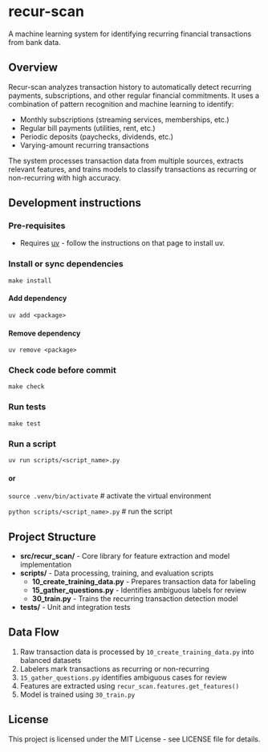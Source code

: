 # recur-scan

A machine learning system for identifying recurring financial transactions from bank data.

## Overview

Recur-scan analyzes transaction history to automatically detect recurring payments, subscriptions, and other regular financial commitments. It uses a combination of pattern recognition and machine learning to identify:

- Monthly subscriptions (streaming services, memberships, etc.)
- Regular bill payments (utilities, rent, etc.)
- Periodic deposits (paychecks, dividends, etc.)
- Varying-amount recurring transactions

The system processes transaction data from multiple sources, extracts relevant features, and trains models to classify transactions as recurring or non-recurring with high accuracy.

## Development instructions

### Pre-requisites

- Requires [uv](https://github.com/astral-sh/uv) - follow the instructions on that page to install uv.

### Install or sync dependencies

`make install`

#### Add dependency

`uv add <package>`

#### Remove dependency

`uv remove <package>`

### Check code before commit

`make check`

### Run tests

`make test`

### Run a script

`uv run scripts/<script_name>.py`

#### or

`source .venv/bin/activate` # activate the virtual environment

`python scripts/<script_name>.py` # run the script

## Project Structure

- **src/recur_scan/** - Core library for feature extraction and model implementation
- **scripts/** - Data processing, training, and evaluation scripts
  - **10_create_training_data.py** - Prepares transaction data for labeling
  - **15_gather_questions.py** - Identifies ambiguous labels for review
  - **30_train.py** - Trains the recurring transaction detection model
- **tests/** - Unit and integration tests

## Data Flow

1. Raw transaction data is processed by `10_create_training_data.py` into balanced datasets
2. Labelers mark transactions as recurring or non-recurring
3. `15_gather_questions.py` identifies ambiguous cases for review
4. Features are extracted using `recur_scan.features.get_features()`
5. Model is trained using `30_train.py`

## License

This project is licensed under the MIT License - see LICENSE file for details.
